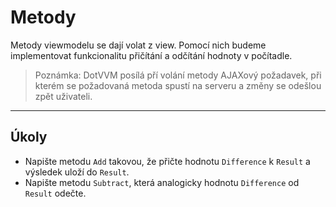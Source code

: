 ﻿---
Title: Metody
Moniker: methods
CodeTask:
    Path: 40_methods.csharp.csx
    Default: CounterViewModel_30.cs
    Correct: CounterViewModel_40.cs
---

# Metody

Metody viewmodelu se dají volat z view. Pomocí nich budeme implementovat funkcionalitu přičítání a odčítání hodnoty v počítadle.

> Poznámka: DotVVM posílá pří volání metody AJAXový požadavek, při kterém se požadovaná metoda spustí na serveru a změny se odešlou zpět uživateli.

---

## Úkoly

- Napište metodu `Add` takovou, že přičte hodnotu `Difference` k `Result` a výsledek uloží do `Result`.
- Napište metodu `Subtract`, která analogicky hodnotu `Difference` od `Result` odečte.
